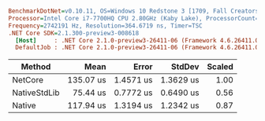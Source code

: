 ``` ini

BenchmarkDotNet=v0.10.11, OS=Windows 10 Redstone 3 [1709, Fall Creators Update] (10.0.16299.371)
Processor=Intel Core i7-7700HQ CPU 2.80GHz (Kaby Lake), ProcessorCount=8
Frequency=2742191 Hz, Resolution=364.6719 ns, Timer=TSC
.NET Core SDK=2.1.300-preview3-008618
  [Host]     : .NET Core 2.1.0-preview3-26411-06 (Framework 4.6.26411.07), 64bit RyuJIT
  DefaultJob : .NET Core 2.1.0-preview3-26411-06 (Framework 4.6.26411.07), 64bit RyuJIT


```
|       Method |      Mean |     Error |    StdDev | Scaled |
|------------- |----------:|----------:|----------:|-------:|
|      NetCore | 135.07 us | 1.4571 us | 1.3629 us |   1.00 |
| NativeStdLib |  75.44 us | 0.7772 us | 0.6490 us |   0.56 |
|       Native | 117.94 us | 1.3194 us | 1.2342 us |   0.87 |
